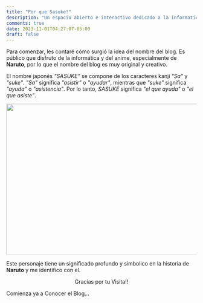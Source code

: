 ```yaml
---
title: "Por que Sasuke!"
description: "Un espacio abierto e interactivo dedicado a la informatica, diseno grafico, etc."
comments: true
date: 2023-11-01T04:27:07-05:00
draft: false
---
```


Para comenzar, les contaré cómo surgió la idea del nombre del blog. Es público que disfruto de la informática y del anime, especialmente de **Naruto**, por lo que el nombre del blog es muy original y creativo.

El nombre japonés _"SASUKE"_ se compone de los caracteres kanji _"Sa"_ y _"suke"_. _"Sa"_ significa _"asistir"_ o _"ayudar"_, mientras que _"suke"_ significa _"ayuda"_ o _"asistencia"_. Por lo tanto, _SASUKE_ significa _"el que ayuda"_ o _"el que asiste"_.

<div class="responsive">
<p align="center">
<img src="../../img/sasuke.jpg" width="800" height="400"/>
</p>
</div>

Este personaje tiene un significado profundo y simbolico en la historia de **Naruto** y me identifico con el.

<p align="center">Gracias por tu Visita!! </p>

Comienza ya a Conocer el Blog...
